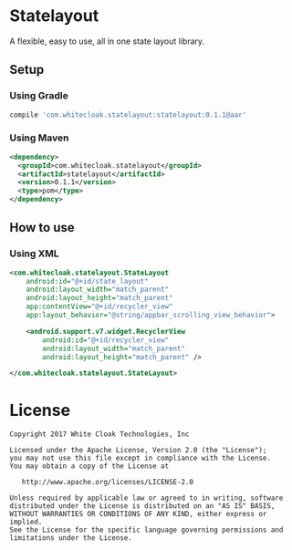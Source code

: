 # Statelayout
A flexible, easy to use, all in one state layout library.

## Setup
### Using Gradle
```gradle
compile 'com.whitecloak.statelayout:statelayout:0.1.1@aar'
```
### Using Maven
```xml
<dependency>
  <groupId>com.whitecloak.statelayout</groupId>
  <artifactId>statelayout</artifactId>
  <version>0.1.1</version>
  <type>pom</type>
</dependency>
```


## How to use
### Using XML

```XML
<com.whitecloak.statelayout.StateLayout
    android:id="@+id/state_layout"
    android:layout_width="match_parent"
    android:layout_height="match_parent"
    app:contentView="@+id/recycler_view"
    app:layout_behavior="@string/appbar_scrolling_view_behavior">

    <android.support.v7.widget.RecyclerView
        android:id="@+id/recycler_view"
        android:layout_width="match_parent"
        android:layout_height="match_parent" />

</com.whitecloak.statelayout.StateLayout>
```

# License

    Copyright 2017 White Cloak Technologies, Inc

    Licensed under the Apache License, Version 2.0 (the "License");
    you may not use this file except in compliance with the License.
    You may obtain a copy of the License at

       http://www.apache.org/licenses/LICENSE-2.0

    Unless required by applicable law or agreed to in writing, software
    distributed under the License is distributed on an "AS IS" BASIS,
    WITHOUT WARRANTIES OR CONDITIONS OF ANY KIND, either express or implied.
    See the License for the specific language governing permissions and
    limitations under the License.